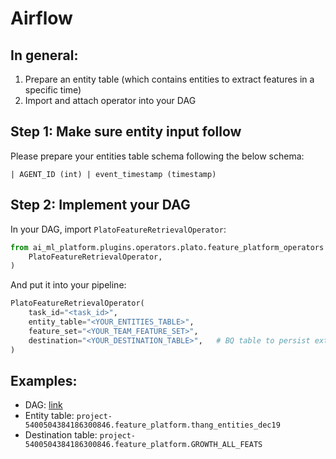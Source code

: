 # Airflow

## In general:

1. Prepare an entity table (which contains entities to extract features in a specific time)
2. Import and attach operator into your DAG

## Step 1: Make sure entity input follow

Please prepare your entities table schema following the below schema:

`| AGENT_ID (int) | event_timestamp (timestamp)`

## Step 2: Implement your DAG

In your DAG, import `PlatoFeatureRetrievalOperator`:

``` python
from ai_ml_platform.plugins.operators.plato.feature_platform_operators import (
    PlatoFeatureRetrievalOperator,
)
```

And put it into your pipeline:

``` python
PlatoFeatureRetrievalOperator(
    task_id="<task_id>",
    entity_table="<YOUR_ENTITIES_TABLE>",
    feature_set="<YOUR_TEAM_FEATURE_SET>",
    destination="<YOUR_DESTINATION_TABLE>",   # BQ table to persist extracted features for later processing steps.
)
```

## Examples:

* DAG: [link](https://airflow-vnc.mservice.io/dags/ai\_ml\_platform\_example\_combine\_feature/grid)
* Entity table: `project-5400504384186300846.feature_platform.thang_entities_dec19`
* Destination table: `project-5400504384186300846.feature_platform.GROWTH_ALL_FEATS`
